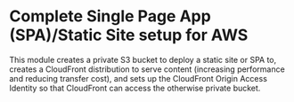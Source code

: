 # Complete Single Page App (SPA)/Static Site setup for AWS

This module creates a private S3 bucket to deploy a static
site or SPA to, creates a CloudFront distribution to serve
content (increasing performance and reducing transfer cost),
and sets up the CloudFront Origin Access Identity so that
CloudFront can access the otherwise private bucket.